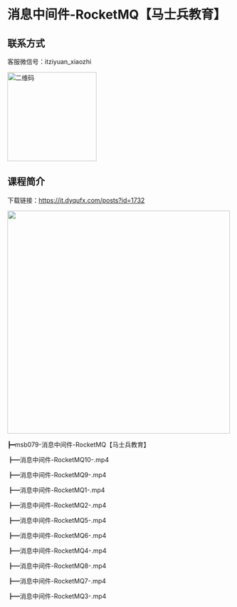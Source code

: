 # 消息中间件-RocketMQ【马士兵教育】

## 联系方式

客服微信号：itziyuan_xiaozhi

<img src="https://ziyuanyun.oss-cn-guangzhou.aliyuncs.com/common/20240614073449/666b82192834a.jpg" width="200" height="200" alt="二维码">

## 课程简介

下载链接：https://it.dyqufx.com/posts?id=1732

<img src="https://ziyuanyun.oss-cn-guangzhou.aliyuncs.com/yun/20240515183521/66448fe92cbfb.jpg" width="500" alt="">

  ┣━msb079-消息中间件-RocketMQ【马士兵教育】

 ┣━消息中间件-RocketMQ10-.mp4

 ┣━消息中间件-RocketMQ9-.mp4

 ┣━消息中间件-RocketMQ1-.mp4

 ┣━消息中间件-RocketMQ2-.mp4

 ┣━消息中间件-RocketMQ5-.mp4

 ┣━消息中间件-RocketMQ6-.mp4

 ┣━消息中间件-RocketMQ4-.mp4

 ┣━消息中间件-RocketMQ8-.mp4

 ┣━消息中间件-RocketMQ7-.mp4

 ┣━消息中间件-RocketMQ3-.mp4

  